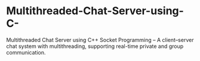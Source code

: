 # Multithreaded-Chat-Server-using-C-
Multithreaded Chat Server using C++ Socket Programming – A client–server chat system with multithreading, supporting real-time private and group communication.
